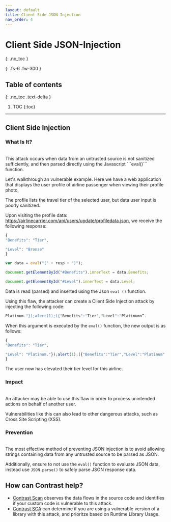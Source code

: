 ```yaml
---
layout: default
title: Client Side JSON-Injection
nav_order: 4
---
```


# Client Side JSON-Injection
{: .no_toc }

{: .fs-6 .fw-300 }

## Table of contents
{: .no_toc .text-delta }

1. TOC
{:toc}

---

## Client Side Injection 


### What Is It?
<br/>
This attack occurs when data from an untrusted source is not sanitized sufficiently, and then parsed directly using the Javascript ```eval()``` function.

Let's walkthrough an vulnerable example. 
Here we have a web application that displays the user profile of airline passenger when viewing their profile photo,

The profile lists the travel tier of the selected user, but data user input is poorly sanitized. 

Upon visiting the profile data: https://airlinecarrier.com/api/users/update/profiledata.json, we receive the following response:

```js
{
"Benefits": "Tier",

"Level": "Bronze"
}

var data = eval("(" + resp + ")");

document.getElementById("#Benefits").innerText = data.Benefits;

document.getElementById("#Level").innerText = data.Level;

```

Data is read (parsed) and inserted using the Json `eval ()` function.


Using this flaw, the attacker can create a Client Side Injection attack by injecting the following code:

```js
Platinum."});alert(1);({"Benefits":"Tier","Level":"Platinumn”.
```

When this argument is executed by the ```eval()``` function, the new output is as follows:

```js
{
"Benefits": "Tier",

"Level": "Platinum."});alert(1);({"Benefits":"Tier","Level":"Platinum"
}
```

The user now has elevated their tier level for this airline.



### Impact
<br/>
An attacker may be able to use this flaw in order to process unintended actions on behalf of another user.  

Vulnerabilities like this can also lead to other dangerous attacks, such as Cross Site Scripting (XSS).

### Prevention
<br/>
The most effective method of preventing JSON injection is to avoid allowing strings containing data from any untrusted source to be parsed as JSON.

Additionally, ensure to not use the ```eval()``` function to evaluate JSON data, instead use ```JSON.parse()``` to safely parse JSON response data. 


## How can Contrast help?  


- [Contrast Scan](https://www.contrastsecurity.com/contrast-scan) observes the data flows in the source code and identifies if your custom code is vulnerable to this attack. 
- [Contrast SCA](https://www.contrastsecurity.com/contrast-sca) can determine if you are using a vulnerable version of a library with this attack, and prioritze based on Runtime Library Usage.